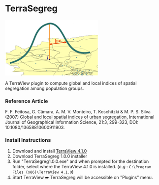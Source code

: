 # TerraSegreg

![](images/TerraSegreg.png)

A TerraView plugin to compute global and local indices of spatial segregation among population groups.

### Reference Article
F. F. Feitosa, G. Câmara, A. M. V. Monteiro, T. Koschitzki & M. P. S. Silva (2007) [Global and local spatial indices of urban segregation](https://www.tandfonline.com/doi/abs/10.1080/13658810600911903), International Journal of Geographical Information Science, 21:3, 299-323, DOI: 10.1080/13658810600911903.

### Install Instructions

1) Download and install [TerraView 4.1.0](http://www.dpi.inpe.br/terraview_previous_hidden/dow/terraView410.exe)
2) Download TerraSegreg 1.0.0 installer
3) Run "TerraSegreg1.0.0.exe" and when prompted for the destination folder, select where the TerraView 4.1.0 is installed. (*e.g.*: `C:\Program Files (x86)\TerraView 4.1.0`)
4) Start TerraView :arrow_right: TerraSegreg will be accessible on "Plugins" menu.
